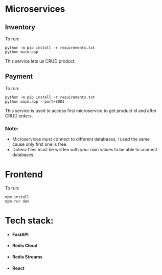 # Microservices

## Inventory

To run:

```
python -m pip install -r requirements.txt
python main:app
```

This service lets us CRUD product.

## Payment

To run:

```
python -m pip install -r requirements.txt
python main:app --port=8001
```

This service is used to access first microservice to get product id and after CRUD orders.

### Note:

* Microservices must connect to different databases, I used the same cause only first one is free.
* Dotenv files must be written with your own values to be able to connect databases.

# Frontend

To run:

```
npm install
npm run dev
```

# Tech stack:

* <h4>FastAPI</h4>
* <h4>Redis Cloud</h4>
* <h4>Redis Streams</h4>
* <h4>React</h4>